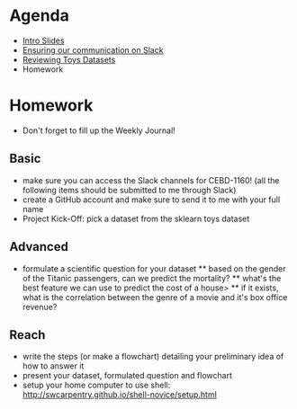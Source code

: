 # Agenda
* [Intro Slides](https://drive.google.com/open?id=1Ea1DruKUHzi632g7h51Vg3uPV6Kv5eka)
* [Ensuring our communication on Slack]()
* [Reviewing Toys Datasets](https://scikit-learn.org/stable/datasets/index.html#toy-datasets)
* Homework

# Homework
- Don't forget to fill up the Weekly Journal! 
## Basic
* make sure you can access the Slack channels for CEBD-1160! (all the following items should be submitted to me through Slack)
* create a GitHub account and make sure to send it to me with your full name
* Project Kick-Off: pick a dataset from the sklearn toys dataset
## Advanced
* formulate a scientific question for your dataset
** based on the gender of the Titanic passengers, can we predict the mortality?
** what's the best feature we can use to predict the cost of a house>
** if it exists, what is the correlation between the genre of a movie and it's box office revenue?
## Reach
* write the steps (or make a flowchart) detailing your preliminary idea of how to answer it
* present your dataset, formulated question and flowchart
* setup your home computer to use shell: http://swcarpentry.github.io/shell-novice/setup.html
